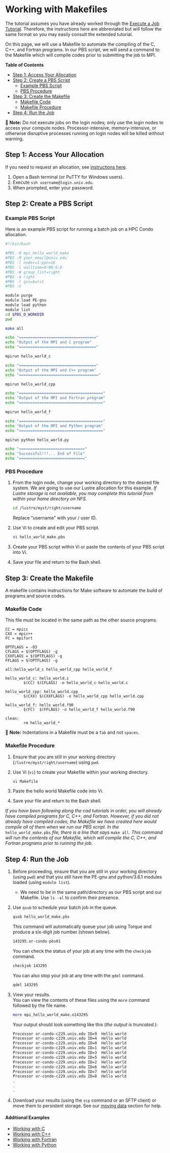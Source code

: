# Working with Makefiles

The tutorial assumes you have already worked through the [Execute a Job Tutorial](./). Therefore, the instructions here are abbreviated but will follow the same format so you may easily consult the extended tutorial.

On this page, we will use a Makefile to automate the compiling of the C, C++, and Fortran programs. In our PBS script, we will send a command to the Makefile which will compile codes prior to submitting the job to MPI.

**Table of Contents**

* [Step 1: Access Your Allocation](makefile.md#step-1-access-your-allocation)
* [Step 2: Create a PBS Script](makefile.md#step-2-create-a-pbs-script)
  * [Example PBS Script](makefile.md#example-pbs-script)
  * [PBS Procedure](makefile.md#pbs-procedure)
* [Step 3: Create the Makefile](makefile.md#step-3-create-the-makefile)
  * [Makefile Code](makefile.md#makefile-code)
  * [Makefile Procedure](makefile.md#makefile-procedure)
* [Step 4: Run the Job](makefile.md#step-4-run-the-job)

📝 **Note:** Do not execute jobs on the login nodes; only use the login nodes to access your compute nodes. Processor-intensive, memory-intensive, or otherwise disruptive processes running on login nodes will be killed without warning.

## Step 1: Access Your Allocation

If you need to request an allocation, see [instructions here](../request-access.md).

1. Open a Bash terminal \(or PuTTY for Windows users\).
2. Execute `ssh username@login.univ.edu`.
3. When prompted, enter your password.

## Step 2: Create a PBS Script

### Example PBS Script

Here is an example PBS script for running a batch job on a HPC Condo allocation.

```bash
#!/bin/bash

#PBS -N mpi_hello_world_make
#PBS -M your_email@univ.edu
#PBS -l nodes=1:ppn=16
#PBS -l walltime=0:00:6:0
#PBS -W group_list=right
#PBS -A right
#PBS -l qos=burst
#PBS -V

module purge
module load PE-gnu
module load python
module list
cd $PBS_O_WORKDIR
pwd

make all

echo "=================================="
echo "Output of the MPI and C program"
echo "=================================="

mpirun hello_world_c

echo "=================================="
echo "Output of the MPI and C++ program"
echo "==================================="

mpirun hello_world_cpp

echo "====================================="
echo "Output of the MPI and Fortran program"
echo "====================================="

mpirun hello_world_f

echo "====================================="
echo "Output of the MPI and Python program"
echo "====================================="

mpirun python hello_world.py

echo "============================="
echo "Successful!!!... End of File"
echo "============================="
```

### PBS Procedure

1. From the login node, change your working directory to the desired file system. We are going to use our Lustre allocation for this example. _If Lustre storage is not available, you may complete this tutorial from within your home directory on NFS._

   ```bash
   cd /lustre/myst/right/username
   ```

   Replace "username" with your / user ID.

2. Use Vi to create and edit your PBS script.

   ```bash
   vi hello_world_make.pbs
   ```

3. Create your PBS script within Vi or paste the contents of your PBS script into Vi.
4. Save your file and return to the Bash shell.

## Step 3: Create the Makefile

A makefile contains instructions for Make software to automate the build of programs and source codes.

### Makefile Code

This file must be located in the same path as the other source programs.

```text
CC = mpicc
CXX = mpic++
FC = mpifort

OPTFLAGS = -O3
CFLAGS = $(OPTFLAGS) -g
CXXFLAGS = $(OPTFLAGS) -g
FFLAGS = $(OPTFLAGS) -g

all:hello_world_c hello_world_cpp hello_world_f

hello_world_c: hello_world.c
        $(CC) $(CFLAGS) -o hello_world_c hello_world.c

hello_world_cpp: hello_world.cpp
        $(CXX) $(CXXFLAGS) -o hello_world_cpp hello_world.cpp

hello_world_f: hello_world.f90
        $(FC)  $(FFLAGS) -o hello_world_f hello_world.f90

clean:
        rm hello_world_*
```

📝 **Note:** Indentations in a Makefile must be a `Tab` and not `spaces`.

### Makefile Procedure

1. Ensure that you are still in your working directory \(`/lustre/myst/right/username`\) using `pwd`.
2. Use Vi \(`vi`\) to create your Makefile within your working directory.

   ```bash
   vi Makefile
   ```

3. Paste the hello world Makefile code into Vi.
4. Save your file and return to the Bash shell.

_If you have been following along the cad tutorials in order, you will already have compiled programs for C, C++, and Fortran. However, if you did not already have compiled codes, the Makefile we have created here would compile all of them when we run our PBS script. In the_ `hello_world_make.pbs` _file, there is a line that says_ `make all`_. This command will run the contents of our Makefile, which will compile the C, C++, and Fortran programs prior to running the job._

## Step 4: Run the Job

1. Before proceeding, ensure that you are still in your working directory \(using `pwd`\) and that you still have the PE-gnu and python/3.6.1 modules loaded \(using `module list`\).
   * We need to be in the same path/directory as our PBS script and our Makefile. Use `ls -al` to confirm their presence.
2. Use `qsub` to schedule your batch job in the queue.

   ```bash
   qsub hello_world_make.pbs
   ```

   This command will automatically queue your job using Torque and produce a six-digit job number \(shown below\).  


   ```bash
   143295.or-condo-pbs01
   ```

   You can check the status of your job at any time with the `checkjob` command.

   ```bash
   checkjob 143295
   ```

   You can also stop your job at any time with the `qdel` command.

   ```bash
   qdel 143295
   ```

3. View your results.  
    You can view the contents of these files using the `more` command followed by the file name.  


   ```bash
   more mpi_hello_world_make.o143295
   ```

   Your output should look something like this \(_the output is truncated._\):

   ```bash
   Processor or-condo-c229.univ.edu ID=9  Hello world
   Processor or-condo-c229.univ.edu ID=4  Hello world
   Processor or-condo-c229.univ.edu ID=0  Hello world
   Processor or-condo-c229.univ.edu ID=1  Hello world
   Processor or-condo-c229.univ.edu ID=3  Hello world
   Processor or-condo-c229.univ.edu ID=5  Hello world
   Processor or-condo-c229.univ.edu ID=2  Hello world
   Processor or-condo-c229.univ.edu ID=6  Hello world
   Processor or-condo-c229.univ.edu ID=7  Hello world
   Processor or-condo-c229.univ.edu ID=8  Hello world
   .
   .
   .
   ```

4. Download your results \(using the `scp` command or an SFTP client\) or move them to persistent storage. See our [moving data](https://github.com/wendikristine/documentation-template/tree/62a326e16ecef2ff128ef0b976de12c16f6ea062/data-transfer-storage/moving-data.md) section for help.

#### Additional Examples

* [Working with C](./)
* [Working with C++](cpp.md)
* [Working with Fortran](fortran.md)
* [Working with Python](python.md)

